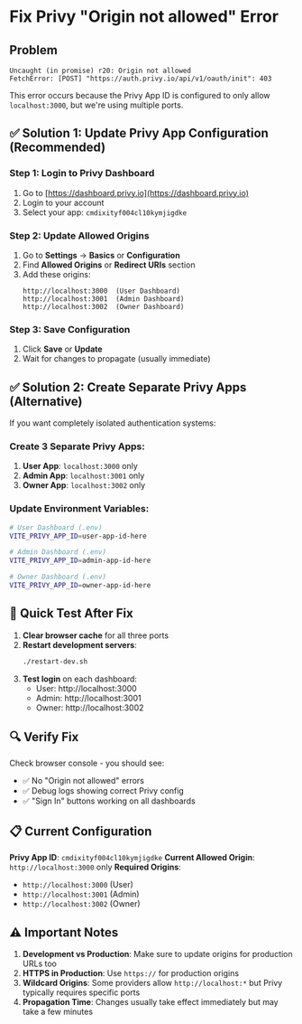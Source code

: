 # Fix Privy "Origin not allowed" Error

## Problem
```
Uncaught (in promise) r20: Origin not allowed
FetchError: [POST] "https://auth.privy.io/api/v1/oauth/init": 403
```

This error occurs because the Privy App ID is configured to only allow `localhost:3000`, but we're using multiple ports.

## ✅ Solution 1: Update Privy App Configuration (Recommended)

### Step 1: Login to Privy Dashboard
1. Go to [https://dashboard.privy.io](https://dashboard.privy.io)
2. Login to your account
3. Select your app: `cmdixityf004cl10kymjigdke`

### Step 2: Update Allowed Origins
1. Go to **Settings** → **Basics** or **Configuration**
2. Find **Allowed Origins** or **Redirect URIs** section
3. Add these origins:
   ```
   http://localhost:3000  (User Dashboard)
   http://localhost:3001  (Admin Dashboard)  
   http://localhost:3002  (Owner Dashboard)
   ```

### Step 3: Save Configuration
1. Click **Save** or **Update**
2. Wait for changes to propagate (usually immediate)

## ✅ Solution 2: Create Separate Privy Apps (Alternative)

If you want completely isolated authentication systems:

### Create 3 Separate Privy Apps:
1. **User App**: `localhost:3000` only
2. **Admin App**: `localhost:3001` only  
3. **Owner App**: `localhost:3002` only

### Update Environment Variables:
```bash
# User Dashboard (.env)
VITE_PRIVY_APP_ID=user-app-id-here

# Admin Dashboard (.env)  
VITE_PRIVY_APP_ID=admin-app-id-here

# Owner Dashboard (.env)
VITE_PRIVY_APP_ID=owner-app-id-here
```

## 🚀 Quick Test After Fix

1. **Clear browser cache** for all three ports
2. **Restart development servers**:
   ```bash
   ./restart-dev.sh
   ```
3. **Test login** on each dashboard:
   - User: http://localhost:3000
   - Admin: http://localhost:3001
   - Owner: http://localhost:3002

## 🔍 Verify Fix

Check browser console - you should see:
- ✅ No "Origin not allowed" errors
- ✅ Debug logs showing correct Privy config
- ✅ "Sign In" buttons working on all dashboards

## 📋 Current Configuration

**Privy App ID**: `cmdixityf004cl10kymjigdke`
**Current Allowed Origin**: `http://localhost:3000` only
**Required Origins**: 
- `http://localhost:3000` (User)
- `http://localhost:3001` (Admin)
- `http://localhost:3002` (Owner)

## ⚠️ Important Notes

1. **Development vs Production**: Make sure to update origins for production URLs too
2. **HTTPS in Production**: Use `https://` for production origins
3. **Wildcard Origins**: Some providers allow `http://localhost:*` but Privy typically requires specific ports
4. **Propagation Time**: Changes usually take effect immediately but may take a few minutes